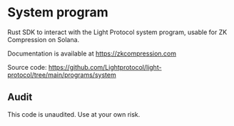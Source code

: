 # System program

Rust SDK to interact with the Light Protocol system program, usable for ZK Compression on Solana.

Documentation is available at https://zkcompression.com

Source code: https://github.com/Lightprotocol/light-protocol/tree/main/programs/system

## Audit

This code is unaudited. Use at your own risk.
